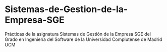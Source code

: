 # Sistemas-de-Gestion-de-la-Empresa-SGE
Prácticas de la asignatura Sistemas de Gestión de la Empresa SGE del Grado en Ingeniería del Software de la Universidad Complutense de Madrid UCM
